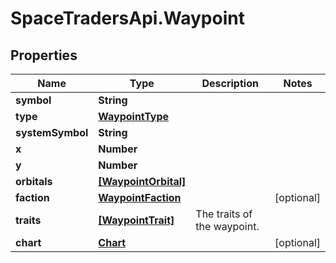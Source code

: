 # SpaceTradersApi.Waypoint

## Properties

Name | Type | Description | Notes
------------ | ------------- | ------------- | -------------
**symbol** | **String** |  | 
**type** | [**WaypointType**](WaypointType.md) |  | 
**systemSymbol** | **String** |  | 
**x** | **Number** |  | 
**y** | **Number** |  | 
**orbitals** | [**[WaypointOrbital]**](WaypointOrbital.md) |  | 
**faction** | [**WaypointFaction**](WaypointFaction.md) |  | [optional] 
**traits** | [**[WaypointTrait]**](WaypointTrait.md) | The traits of the waypoint. | 
**chart** | [**Chart**](Chart.md) |  | [optional] 


